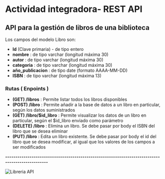 # Actividad integradora- REST API

## API para la gestión de libros de una biblioteca

Los campos del modelo Libro son:
- **Id** (Clave primaria) - de tipo entero
- **nombre** : de tipo varchar (longitud máxima 30)
- **autor** : de tipo varchar (longitud máxima 30)
- **categoria** : de tipo varchar (longitud máxima 30)
- **año_publicacion** : de tipo date (formato AAAA-MM-DD)
- **ISBN** : de tipo varchar (longitud máxima 13)


### Rutas ( Enpoints )
- **(GET) /libros** : Permite listar todos los libros disponibles
- **(POST) /libro** : Permite añadir a la base de datos a un libro en particular, según los datos suministrados
- **(GET) /libro/$id_libro** : Permite visualizar los datos de un libro en particular, según el $id_libro enviado como parámetro
- **(DELETE) /libro** : Elimina un libro. Se debe pasar por body el ISBN del libro que se desea eliminar
- **(PUT) /libro** : Edita un libro existente. Se debe pasar por body el id del libro que se desea modificar, al igual que los valores de los campos a ser modificados


**-------------------------------------------------------------------------------------------------**


![Libreria API](libros.jpg)